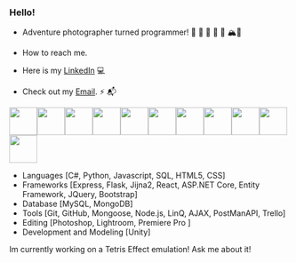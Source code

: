 ### Hello!

<!--
**ExploreAdrift/ExploreAdrift** is a ✨ _special_ ✨ repository because its `README.md` (this file) appears on your GitHub profile.

Here are some ideas to get you started:

- 🔭 I’m currently working on ...
- 🌱 I’m currently learning ...
- 👯 I’m looking to collaborate on ...
- 🤔 I’m looking for help with ...
- 💬 Ask me about ...
- 📫 How to reach me: ...
- 😄 Pronouns: ...
- ⚡ Fun fact: ...
-->

- Adventure photographer turned programmer! 🛫 🏰 📸 🐻 🌋 🏔🛬

- How to reach me.
- Here is my [LinkedIn](https://www.linkedin.com/in/nicholassmith0423/) 💻

- Check out my [Email](NBSmith0412@gmail.com). ⚡️ 📬

<img src="https://user-images.githubusercontent.com/103008849/181587932-1964a998-bffb-44c3-9d87-f8eecbb549c1.png" width="50" height="50"><img src="https://user-images.githubusercontent.com/103008849/181589038-e3f12dd3-eaf6-4437-bc00-376c078ef1f2.png" width="50" height="50"><img src="https://user-images.githubusercontent.com/103008849/181589160-77dba8cf-06f7-447b-bb89-1fcc6493948d.png" width="50" height="50"><img src="https://user-images.githubusercontent.com/103008849/181594576-65c8f72d-03b4-4d2e-a4ff-1f5ddf69967d.png" width="50" height="50"><img src="https://user-images.githubusercontent.com/103008849/181667282-f5d649c4-25ad-42bb-9ca4-a3a3ad2d3601.png" width="50" height="50"><img src="https://user-images.githubusercontent.com/103008849/181667990-a74726ce-e069-41d3-a245-74fe9a5d3c35.png" width="50" height="50"><img src="https://user-images.githubusercontent.com/103008849/181667815-82e9e6d7-1cf5-47fa-abf8-09e3e623cc4c.png" width="50" height="50"><img src="https://user-images.githubusercontent.com/103008849/181667563-fe9c70be-9ea9-4429-8bc9-2bedc849888b.png" width="50" height="50"><img src="https://user-images.githubusercontent.com/103008849/181667382-aa85c6e2-7436-44dd-84a4-bc87dd21a3f2.png" width="50" height="50"><img src="https://user-images.githubusercontent.com/103008849/181668265-194d2f9a-32b6-40e0-8d2e-c9a0538d6e26.png" width="50" height="50"><img src="https://www.flaticon.com/free-icon/unity_5969346" width="50" height="50">

- Languages [C#, Python, Javascript, SQL, HTML5, CSS]
- Frameworks [Express, Flask, Jijna2, React, ASP.NET Core, Entity Framework, JQuery, Bootstrap]
- Database [MySQL, MongoDB]
- Tools [Git, GitHub, Mongoose, Node.js, LinQ, AJAX, PostManAPI, Trello]
- Editing [Photoshop, Lightroom, Premiere Pro ]
- Development and Modeling [Unity]


Im currently working on a Tetris Effect emulation! Ask me about it!








